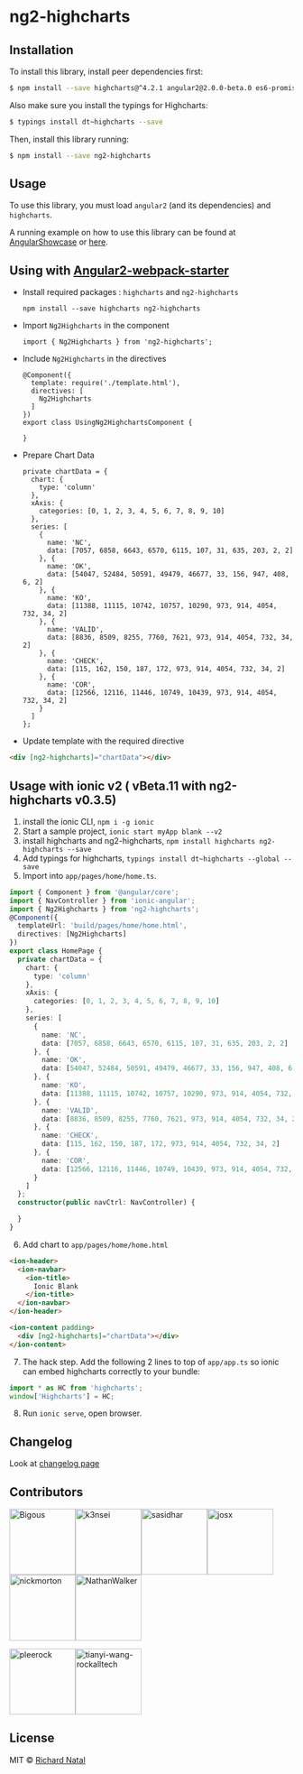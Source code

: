 # ng2-highcharts

## Installation

To install this library, install peer dependencies first:

```bash
$ npm install --save highcharts@^4.2.1 angular2@2.0.0-beta.0 es6-promise@^3.0.2 es6-shim@^0.33.3 reflect-metadata@0.1.2 rxjs@5.0.0-beta.0 zone.js@0.5.10
```

Also make sure you install the typings for Highcharts:

```bash
$ typings install dt~highcharts --save
```

Then, install this library running:

```bash
$ npm install --save ng2-highcharts
```

## Usage

To use this library, you must load ```angular2``` (and its dependencies) and ```highcharts```.

A running example on how to use this library can be found at [AngularShowcase](http://github.com/AngularShowcase/angular2-seed-ng2-highcharts) or [here](http://github.com/Bigous/angular2-seed-ng2-highcharts).

## Using with [Angular2-webpack-starter](https://github.com/AngularClass/angular2-webpack-starter)

* Install required packages : `highcharts` and `ng2-highcharts`
  ```
  npm install --save highcharts ng2-highcharts
  ```
* Import `Ng2Highcharts` in the component
  ```
  import { Ng2Highcharts } from 'ng2-highcharts';
  ```
* Include `Ng2Highcharts` in the directives
  ```
  @Component({
    template: require('./template.html'),
    directives: [
      Ng2Highcharts
    ]
  })
  export class UsingNg2HighchartsComponent {

  }
  ```
* Prepare Chart Data

  ```
  private chartData = {
    chart: {
      type: 'column'
    },
    xAxis: {
      categories: [0, 1, 2, 3, 4, 5, 6, 7, 8, 9, 10]
    },
    series: [
      {
        name: 'NC',
        data: [7057, 6858, 6643, 6570, 6115, 107, 31, 635, 203, 2, 2]
      }, {
        name: 'OK',
        data: [54047, 52484, 50591, 49479, 46677, 33, 156, 947, 408, 6, 2]
      }, {
        name: 'KO',
        data: [11388, 11115, 10742, 10757, 10290, 973, 914, 4054, 732, 34, 2]
      }, {
        name: 'VALID',
        data: [8836, 8509, 8255, 7760, 7621, 973, 914, 4054, 732, 34, 2]
      }, {
        name: 'CHECK',
        data: [115, 162, 150, 187, 172, 973, 914, 4054, 732, 34, 2]
      }, {
        name: 'COR',
        data: [12566, 12116, 11446, 10749, 10439, 973, 914, 4054, 732, 34, 2]
      }
    ]
  };
  ```
* Update template with the required directive

```html
<div [ng2-highcharts]="chartData"></div>
```

## Usage with ionic v2 ( vBeta.11 with ng2-highcharts v0.3.5)

1. install the ionic CLI, `npm i -g ionic`
2. Start a sample project, `ionic start myApp blank --v2`
3. install highcharts and ng2-highcharts, `npm install highcharts ng2-highcharts --save`
4. Add typings for highcharts, `typings install dt~highcharts --global --save`
5. Import into `app/pages/home/home.ts`.

```typescript
import { Component } from '@angular/core';
import { NavController } from 'ionic-angular';
import { Ng2Highcharts } from 'ng2-highcharts';
@Component({
  templateUrl: 'build/pages/home/home.html',
  directives: [Ng2Highcharts]
})
export class HomePage {
  private chartData = {
    chart: {
      type: 'column'
    },
    xAxis: {
      categories: [0, 1, 2, 3, 4, 5, 6, 7, 8, 9, 10]
    },
    series: [
      {
        name: 'NC',
        data: [7057, 6858, 6643, 6570, 6115, 107, 31, 635, 203, 2, 2]
      }, {
        name: 'OK',
        data: [54047, 52484, 50591, 49479, 46677, 33, 156, 947, 408, 6, 2]
      }, {
        name: 'KO',
        data: [11388, 11115, 10742, 10757, 10290, 973, 914, 4054, 732, 34, 2]
      }, {
        name: 'VALID',
        data: [8836, 8509, 8255, 7760, 7621, 973, 914, 4054, 732, 34, 2]
      }, {
        name: 'CHECK',
        data: [115, 162, 150, 187, 172, 973, 914, 4054, 732, 34, 2]
      }, {
        name: 'COR',
        data: [12566, 12116, 11446, 10749, 10439, 973, 914, 4054, 732, 34, 2]
      }
    ]
  };
  constructor(public navCtrl: NavController) {

  }
}
```

6. Add chart to `app/pages/home/home.html`

```html
<ion-header>
  <ion-navbar>
    <ion-title>
      Ionic Blank
    </ion-title>
  </ion-navbar>
</ion-header>

<ion-content padding>
  <div [ng2-highcharts]="chartData"></div>
</ion-content>
```

7. The hack step. Add the following 2 lines to top of `app/app.ts` so ionic can embed highcharts correctly to your bundle:

```typescript
import * as HC from 'highcharts';
window['Highcharts'] = HC;
```

8. Run `ionic serve`, open browser.


## Changelog

Look at [changelog page](CHANGELOG.md)

## Contributors

[<img alt="Bigous" src="https://avatars.githubusercontent.com/u/6886560?v=3&s=117" width="117">](https://github.com/Bigous)[<img alt="k3nsei" src="https://avatars.githubusercontent.com/u/190422?v=3&s=117" width="117">](https://github.com/k3nsei)[<img alt="sasidhar" src="https://avatars.githubusercontent.com/u/897339?v=3&s=117" width="117">](https://github.com/sasidhar)[<img alt="josx" src="https://avatars.githubusercontent.com/u/791137?v=3&s=117" width="117">](https://github.com/josx)[<img alt="nickmorton" src="https://avatars.githubusercontent.com/u/11538384?v=3&s=117" width="117">](https://github.com/nickmorton)[<img alt="NathanWalker" src="https://avatars.githubusercontent.com/u/457187?v=3&s=117" width="117">](https://github.com/NathanWalker)

[<img alt="pleerock" src="https://avatars.githubusercontent.com/u/1753397?v=3&s=117" width="117">](https://github.com/pleerock)[<img alt="tianyi-wang-rockalltech" src="https://avatars.githubusercontent.com/u/20535575?v=3&s=117" width="117">](https://github.com/tianyi-wang-rockalltech)

## License

MIT © [Richard Natal](http://github.com/Bigous)
